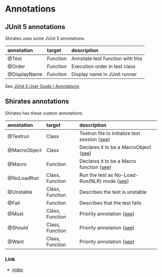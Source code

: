 # Annotations

## JUnit 5 annotations

Shirates uses some JUnit 5 annotations.

| annotation   | target       | description                      | 
|:-------------|:-------------|:---------------------------------|
| @Test        | Function     | Annotate test function with this |
| @Order       | Function     | Execution order in test class    |
| @DisplayName | Function     | Display name in JUnit runner     |

See [JUnit 5 User Guide / Annotations](https://junit.org/junit5/docs/current/user-guide/#writing-tests-annotations)

## Shirates annotations

Shirates has these custom annotations.

| annotation   | target          | description                                                                                                                 |
|:-------------|:----------------|:----------------------------------------------------------------------------------------------------------------------------|
| @Testrun     | Class           | Testrun file to initialize test session ([see](../basic/creating_testclass/creating_testclass.md))                          |
| @MacroObject | Class           | Declares it to be a MacroObject ([see](../basic/routine_work/macro.md))                                                     |
| @Macro       | Function        | Declares it to be a Macro function ([see](../basic/routine_work/macro.md))                                                  |
| @NoLoadRun   | Class, Function | Run the test as No-Load-Run(NLR) mode ([see](../in_action/designing_and_implementing_test/designing_test_in_code_first.md)) |
| @Unstable    | Class, Function | Describes the test is unstable                                                                                              |
| @Fail        | Function        | Describes that the test fails                                                                                               |
| @Must        | Class, Function | Priority annotation ([see](in_action/filtering_tests_with_priority/must_should_want.md))                                    |
| @Should      | Class, Function | Priority annotation ([see](in_action/filtering_tests_with_priority/must_should_want.md))                                    |
| @Want        | Class, Function | Priority annotation ([see](in_action/filtering_tests_with_priority/must_should_want.md))                                    |

### Link

- [index](../index.md)
